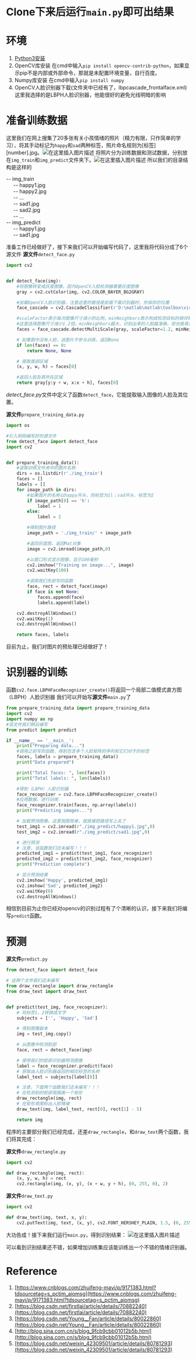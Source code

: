 # Clone下来后运行`main.py`即可出结果


# 环境
1. [Python3安装](https://www.python.org/downloads/)
2. OpenCV库安装
在cmd中输入`pip install opencv-contrib-python`，如果显示pip不是内部或外部命令，那就是未配置环境变量，自行百度。
3. Numpy库安装
在cmd中输入`pip install numpy`
4. OpenCV人脸识别器下载(文件夹中已经有了，lbpcascade_frontalface.xml)
这里我选择的是LBPH人脸识别器，他能很好的避免光线明暗的影响
# 准备训练数据
这里我们在网上搜集了20多张有关小孩情绪的照片（精力有限，只作简单的学习），将其手动标记为`happy`和`sad`两种标签，照片命名规则为[标签][number].jpg。![在这里插入图片描述](https://img-blog.csdnimg.cn/20200311125044852.png?x-oss-process=image/watermark,type_ZmFuZ3poZW5naGVpdGk,shadow_10,text_aHR0cHM6Ly9ibG9nLmNzZG4ubmV0L1J1YW5lcw==,size_16,color_FFFFFF,t_70)
将照片分为训练数据和测试数据，分别放在`img_train`和`img_predict`文件夹下。![在这里插入图片描述](https://img-blog.csdnimg.cn/20200311125348514.png)
所以我们的目录结构是这样的

-- img_train<br>
&nbsp;&nbsp;&nbsp;&nbsp;&nbsp;-- happy1.jpg<br>
&nbsp;&nbsp;&nbsp;&nbsp;&nbsp;-- happy2.jpg<br>
&nbsp;&nbsp;&nbsp;&nbsp;&nbsp;-- ...<br>
&nbsp;&nbsp;&nbsp;&nbsp;&nbsp;-- sad1.jpg<br>
&nbsp;&nbsp;&nbsp;&nbsp;&nbsp;-- sad2.jpg<br>
&nbsp;&nbsp;&nbsp;&nbsp;&nbsp;-- ...<br>
-- img_predict<br>
&nbsp;&nbsp;&nbsp;&nbsp;&nbsp;-- happy1.jpg<br>
&nbsp;&nbsp;&nbsp;&nbsp;&nbsp;-- sad1.jpg<br>

准备工作已经做好了，接下来我们可以开始编写代码了，这里我将代码分成了6个源文件
**源文件**`detect_face.py`
```py
import cv2


def detect_face(img):
    #将图像转变成灰度图像，因为OpenCV人脸检测器需要灰度图像
    gray = cv2.cvtColor(img, cv2.COLOR_BAYER_BG2GRAY)

    #加载OpenCV人脸识别器，注意这里的路径是前面下载识别器时，你保存的位置
    face_cascade = cv2.CascadeClassifier(r'D:\matlab\matlab\toolbox\vision\visionutilities\classifierdata\cascade\lbp\lbpcascade_frontalface.xml')

    #scaleFactor表示每次图像尺寸减小的比例，minNeighbors表示构成检测目标的相邻矩形的最小个数
    #这里选择图像尺寸减小1.2倍。minNeighbors越大，识别出来的人脸越准确，但也极易漏判
    faces = face_cascade.detectMultiScale(gray, scaleFactor=1.2, minNeighbors=1)

    # 如果图中没有人脸，该图片不参与训练，返回None
    if len(faces) == 0:
        return None, None

    # 提取面部区域
    (x, y, w, h) = faces[0]

    #返回人脸及其所在区域
    return gray[y:y + w, x:x + h], faces[0]

```
*detect_face.py*文件中定义了函数`detect_face`，它能提取输入图像的人脸及其位置。

**源文件**`prepare_training_data.py`

```python
import os

#引入刚刚编写好的源文件
from detect_face import detect_face
import cv2


def prepare_training_data():
    #读取训练文件夹中的图片名称
    dirs = os.listdir(r'./img_train')
    faces = []
    labels = []
    for image_path in dirs:
        #如果图片的名称以happy开头，则标签为1l；sad开头，标签为2
        if image_path[0] == 'h':
            label = 1
        else:
            label = 2

        #得到图片路径
        image_path = './img_train/' + image_path

        #返回灰度图，返回Mat对象
        image = cv2.imread(image_path,0)

        #以窗口形式显示图像，显示100毫秒
        cv2.imshow("Training on image...", image)
        cv2.waitKey(100)

        #调用我们先前写的函数
        face, rect = detect_face(image)
        if face is not None:
            faces.append(face)
            labels.append(label)

    cv2.destroyAllWindows()
    cv2.waitKey(1)
    cv2.destroyAllWindows()

    return faces, labels

```
目前为止，我们对图片的预处理已经做好了！

# 识别器的训练
函数`cv2.face.LBPHFaceRecognizer_create()`将返回一个局部二值模式直方图（LBPH）人脸识别器
我们可以开始写**源文件**`main.py`了

```python
from prepare_training_data import prepare_training_data
import cv2
import numpy as np
#该文件我们稍后编写
from predict import predict

if __name__ == '__main__':
    print("Preparing data...")
    #调用之前写的函数，得到包含多个人脸矩阵的序列和它们对于的标签
    faces, labels = prepare_training_data()
    print("Data prepared")

    print("Total faces: ", len(faces))
    print("Total labels: ", len(labels))

    #得到（LBPH）人脸识别器
    face_recognizer = cv2.face.LBPHFaceRecognizer_create()
    #应用数据，进行训练
    face_recognizer.train(faces, np.array(labels))
    print("Predicting images...")

    # 加载预测图像，这里我图简单，就直接把路径写上去了
    test_img1 = cv2.imread(r"./img_predict/happy1.jpg",0)
    test_img2 = cv2.imread(r"./img_predict/sad1.jpg",0)

    # 进行预测
    # 注意，该函数我们还未编写！！！
    predicted_img1 = predict(test_img1, face_recognizer)
    predicted_img2 = predict(test_img2, face_recognizer)
    print("Prediction complete")

    # 显示预测结果
    cv2.imshow('Happy', predicted_img1)
    cv2.imshow('Sad', predicted_img2)
    cv2.waitKey(0)
    cv2.destroyAllWindows()

```

相信到目前为止你已经对opencv的识别过程有了个清晰的认识，接下来我们将编写`predict`函数。
# 预测
**源文件**`predict.py`
```python
from detect_face import detect_face

# 这两个文件我们还未编写
from draw_rectangle import draw_rectangle
from draw_text import draw_text


def predict(test_img, face_recognizer):
    # 将标签1，2转换成文字
    subjects = ['', 'Happy', 'Sad']

    # 得到图像副本
    img = test_img.copy()

    # 从图像中检测脸部
    face, rect = detect_face(img)

    # 使用我们的脸部识别器预测图像
    label = face_recognizer.predict(face)
    # 获取由人脸识别器返回的相应标签的名称
    label_text = subjects[label[0]]

    # 注意，下面两个函数我们还未编写！！！
    # 在检测到的脸部周围画一个矩形
    draw_rectangle(img, rect)
    # 在矩形周围标出人脸情绪
    draw_text(img, label_text, rect[0], rect[1] - 5)

    return img

```
程序的主要部分我们已经完成，还差`draw_rectangle`，和`draw_text`两个函数，我们将其完成：

**源文件**`draw_rectangle.py`

```python
import cv2

def draw_rectangle(img, rect):
    (x, y, w, h) = rect
    cv2.rectangle(img, (x, y), (x + w, y + h), (0, 255, 0), 2)
```

**源文件**`draw_text.py`

```python
import cv2

def draw_text(img, text, x, y):
    cv2.putText(img, text, (x, y), cv2.FONT_HERSHEY_PLAIN, 1.5, (0, 255, 0), 2)
```

大功告成！接下来我们运行`main.py`，得到识别结果：
![在这里插入图片描述](https://img-blog.csdnimg.cn/20200311181026991.png?x-oss-process=image/watermark,type_ZmFuZ3poZW5naGVpdGk,shadow_10,text_aHR0cHM6Ly9ibG9nLmNzZG4ubmV0L1J1YW5lcw==,size_16,color_FFFFFF,t_70)

可以看到识别结果还不错，如果增加训练集应该能训练出一个不错的情绪识别器。

# Reference
1. [https://www.cnblogs.com/zhuifeng-mayi/p/9171383.html?tdsourcetag=s_pctim_aiomsg](https://www.cnblogs.com/zhuifeng-mayi/p/9171383.html?tdsourcetag=s_pctim_aiomsg)
2. [https://blog.csdn.net/firstlai/article/details/70882240](https://blog.csdn.net/firstlai/article/details/70882240)
3.  [https://blog.csdn.net/Young__Fan/article/details/80022860](https://blog.csdn.net/Young__Fan/article/details/80022860)
4. [http://blog.sina.com.cn/s/blog_9fcb9cbb01012b5b.html](http://blog.sina.com.cn/s/blog_9fcb9cbb01012b5b.html)
5. [https://blog.csdn.net/weixin_42309501/article/details/80781293](https://blog.csdn.net/weixin_42309501/article/details/80781293)
